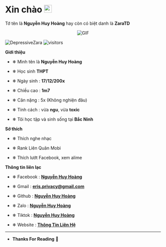 <h1> Xin chào <img src="https://media2.giphy.com/media/WhoNyvVjuB88HjDK0l/giphy.gif?cid=6c09b952310fd72229b8bcba243541749caee1e64b818e7c&rid=giphy.gif&ct=g " width="25"></h1> 

Tớ tên là **Nguyễn Huy Hoàng** hay còn có biệt danh là **ZaraTD**



<p align="center">
    <img align="center" alt="GIF" src="https://images.ctfassets.net/q41566h7mydg/1IDvJyygI0MkCwI6qCK2wS/4bcb3fc04cec43dc77e73f0487954960/BSoD.gif" />
</p> 
<p align="left"> <img src="https://komarev.com/ghpvc/?username=DepressiveZara&label=Profile%20views&color=0e75b6&style=flat" alt="DepressiveZara" /> <img alt="visitors" src="https://visitor-badge.laobi.icu/badge?page_id=DepressiveZara"></p>


**Giới thiệu**



- ❄ Mình tên là **Nguyễn Huy Hoàng**

- ❄ Học sinh **THPT**

- ❄ Ngày sinh : **17/12/200x**

- ❄ Chiều cao : **1m7**

- ❄ Cân nặng : 5x (Không nghiện đâu)

- ❄ Tính cách : vừa **ngu**, vừa **toxic**

- ❄ Tôi học tập và sinh sống tại **Bắc Ninh**



**Sở thích**



- ❄ Thích nghe nhạc

- ❄ Rank Liên Quân Mobi

- ❄ Thích lướt Facebook, xem alime



**Thông tin liên lạc**



- ❄ Facebook : **[Nguyễn Huy Hoàng](https://www.facebook/HuyHoangUwU)**

- ❄ Gmail : **[eris.privacy@gmail.com](https://gmail.com)**

- ❄ Github : **[Nguyễn Huy Hoàng](https://github.com/erislovely)**

- ❄ Zalo : **[Nguyễn Huy Hoàng](0338115856)**

- ❄ Tiktok : **[Nguyễn Huy Hoàng](https://www.tiktok.com/@privacy_eris)**

- ❄ Website : **[Thông Tin Liên Hệ](http://huyhoang-simp.tk)**

- -------------------------------------------------
- **Thanks For Reading**  👑

